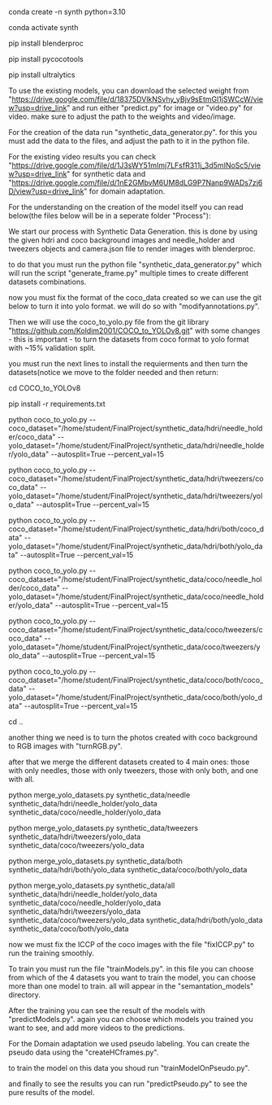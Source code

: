 conda create -n synth python=3.10

conda activate synth

pip install blenderproc



pip install pycocotools

pip install ultralytics








To use the existing models, you can download the selected weight from "https://drive.google.com/file/d/18375DVlkNSvhy_yBjv9sEtmGl1jSWCcW/view?usp=drive_link" and run either "predict.py" for image or "video.py" for video. make sure to adjust the path to the weights and video/image.

For the creation of the data run "synthetic_data_generator.py". for this you must add the data to the files, and adjust the path to it in the python file.

For the existing video results you can check "https://drive.google.com/file/d/1J3sWY51mImj7LFsfR311j_3d5mINoSc5/view?usp=drive_link" for synthetic data and "https://drive.google.com/file/d/1nE2GMbvM6UM8dLG9P7Nanp9WADs7zj6D/view?usp=drive_link" for domain adaptation.




For the understanding on the creation of the model itself you can read below(the files below will be in a seperate folder "Process"):






















We start our process with Synthetic Data Generation. this is done by using the given hdri and coco background images and needle_holder and tweezers objects and camera.json file to render images with blenderproc.

to do that you must run the python file "synthetic_data_generator.py" which will run the script "generate_frame.py" multiple times to create different datasets combinations.






now you must fix the format of the coco_data created so we can use the git below to turn it into yolo format. we will do so with "modifyannotations.py".






Then we will use the coco_to_yolo.py file from the git library "https://github.com/Koldim2001/COCO_to_YOLOv8.git" with some changes - this is important - to turn the datasets from coco format to yolo format with ~15% validation split.

you must run the next lines to install the requierments and then turn the datasets(notice we move to the folder needed and then return:


cd COCO_to_YOLOv8

pip install -r requirements.txt

python coco_to_yolo.py --coco_dataset="/home/student/FinalProject/synthetic_data/hdri/needle_holder/coco_data" --yolo_dataset="/home/student/FinalProject/synthetic_data/hdri/needle_holder/yolo_data" --autosplit=True --percent_val=15

python coco_to_yolo.py --coco_dataset="/home/student/FinalProject/synthetic_data/hdri/tweezers/coco_data" --yolo_dataset="/home/student/FinalProject/synthetic_data/hdri/tweezers/yolo_data" --autosplit=True --percent_val=15

python coco_to_yolo.py --coco_dataset="/home/student/FinalProject/synthetic_data/hdri/both/coco_data" --yolo_dataset="/home/student/FinalProject/synthetic_data/hdri/both/yolo_data" --autosplit=True --percent_val=15

python coco_to_yolo.py --coco_dataset="/home/student/FinalProject/synthetic_data/coco/needle_holder/coco_data" --yolo_dataset="/home/student/FinalProject/synthetic_data/coco/needle_holder/yolo_data" --autosplit=True --percent_val=15

python coco_to_yolo.py --coco_dataset="/home/student/FinalProject/synthetic_data/coco/tweezers/coco_data" --yolo_dataset="/home/student/FinalProject/synthetic_data/coco/tweezers/yolo_data" --autosplit=True --percent_val=15

python coco_to_yolo.py --coco_dataset="/home/student/FinalProject/synthetic_data/coco/both/coco_data" --yolo_dataset="/home/student/FinalProject/synthetic_data/coco/both/yolo_data" --autosplit=True --percent_val=15

cd ..





another thing we need is to turn the photos created with coco background to RGB images with "turnRGB.py".






after that we merge the different datasets created to 4 main ones: those with only needles, those with only tweezers, those with only both, and one with all.


python merge_yolo_datasets.py synthetic_data/needle synthetic_data/hdri/needle_holder/yolo_data synthetic_data/coco/needle_holder/yolo_data

python merge_yolo_datasets.py synthetic_data/tweezers synthetic_data/hdri/tweezers/yolo_data synthetic_data/coco/tweezers/yolo_data

python merge_yolo_datasets.py synthetic_data/both synthetic_data/hdri/both/yolo_data synthetic_data/coco/both/yolo_data

python merge_yolo_datasets.py synthetic_data/all synthetic_data/hdri/needle_holder/yolo_data synthetic_data/coco/needle_holder/yolo_data synthetic_data/hdri/tweezers/yolo_data synthetic_data/coco/tweezers/yolo_data synthetic_data/hdri/both/yolo_data synthetic_data/coco/both/yolo_data






now we must fix the ICCP of the coco images with the file "fixICCP.py" to run the training smoothly.






To train you must run the file "trainModels.py". in this file you can choose from which of the 4 datasets you want to train the model, you can choose more than one model to train. all will appear in the "semantation_models" directory.






After the training you can see the result of the models with "predictModels.py". again you can choose which models you trained you want to see, and add more videos to the predictions.






For the Domain adaptation we used pseudo labeling. You can create the pseudo data using the "createHCframes.py".


to train the model on this data you shoud run "trainModelOnPseudo.py".


and finally to see the results you can run "predictPseudo.py" to see the pure results of the model.

